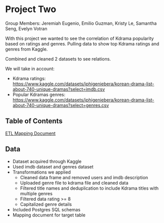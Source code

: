 # Project Two

Group Members:  Jeremiah Eugenio, Emilio Guzman, Kristy Le, Samantha Seng, Evelyn Votran


With this project we wanted to see the correlation of Kdrama popularity based on ratings and genres.
Pulling data to show top Kdrama ratings and genres from Kaggle.

Combined and cleaned 2 datasets to see relations.

We will take in account:
- Kdrama ratings: https://www.kaggle.com/datasets/iphigeniebera/korean-drama-list-about-740-unique-dramas?select=imdb.csv
- Popular Kdramas genres: https://www.kaggle.com/datasets/iphigeniebera/korean-drama-list-about-740-unique-dramas?select=genres.csv


## Table of Contents
[ETL Mapping Document](https://docs.google.com/spreadsheets/d/1dBTmUnmcMzCcIxrLGsUZXh9b_g1hfsFrgedWhSxD9T0/edit#gid=0)


## Data
- Dataset acquired through Kaggle 
- Used imdb dataset and genres dataset
- Transformations we applied
  - Cleaned data frame and removed users and imdb description
  - Uploaded genre file to kdrama file and cleaned data
  - Filtered title names and deduplication to include Kdrama titles with multiple genres
  - Filtered data rating >= 8 
  - Capitalized genre details
- Included Postgres SQL schemas 
- Mapping document for target table

